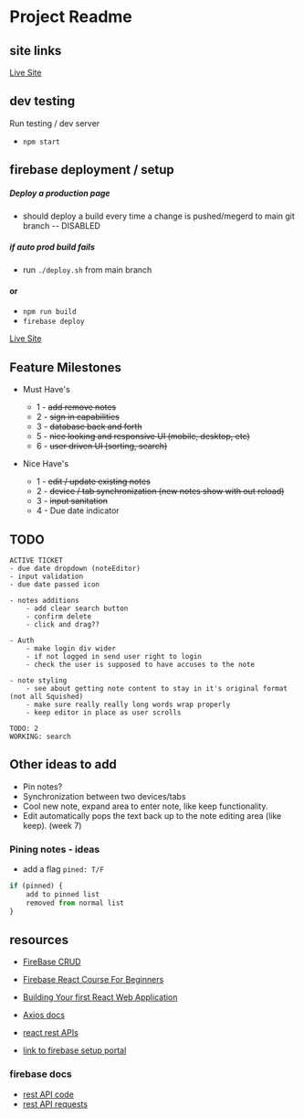 # Project Readme

## site links
[Live Site](https://noted-eeafd.web.app)

## dev testing
Run testing  / dev server
- `npm start`

## firebase deployment / setup

##### Deploy a production page
- should deploy a build every time a change is pushed/megerd to main git branch -- DISABLED

##### if auto prod build fails
- run `./deploy.sh` from main branch

#### or
- `npm run build`
- `firebase deploy`

[Live Site](https://noted-eeafd.web.app)

## Feature Milestones
- Must Have's
    - 1 - ~~add remove notes~~
    - 2 - ~~sign in capabilities~~
    - 3 - ~~database back and forth~~
    - 5 - ~~nice looking and responsive UI (mobile, desktop, etc)~~
    - 6 - ~~user driven UI (sorting, search)~~

- Nice Have's
    - 1 - ~~edit / update existing notes~~
    - 2 - ~~device / tab synchronization (new notes show with out reload)~~
    - 3 - ~~input sanitation~~
    - 4 - Due date indicator

## TODO
```
ACTIVE TICKET
- due date dropdown (noteEditor)
- input validation
- due date passed icon

- notes additions
    - add clear search button
    - confirm delete
    - click and drag??

- Auth
    - make login div wider
    - if not logged in send user right to login
    - check the user is supposed to have accuses to the note

- note styling
    - see about getting note content to stay in it's original format (not all Squished)
    - make sure really really long words wrap properly
    - keep editor in place as user scrolls

TODO: 2
WORKING: search
```

## Other ideas to add
- Pin notes?
- Synchronization between two devices/tabs
- Cool new note, expand area to enter note, like keep functionality.
- Edit automatically pops the text back up to the note editing area (like keep). (week 7)

### Pining notes - ideas
- add a flag `pined: T/F`
```js
if (pinned) {
    add to pinned list
    removed from normal list
}
```

## resources
- [FireBase CRUD](https://www.youtube.com/watch?v=2hR-uWjBAgw)

- [Firebase React Course For Beginners](https://www.youtube.com/watch?v=2hR-uWjBAgw)
- [Building Your first React Web Application](https://www.youtube.com/watch?v=NzpbupWoIV4)
- [Axios docs](https://axios-http.com/docs/api_intro)
- [react rest APIs](https://www.freecodecamp.org/news/how-work-with-restful-apis-in-react-simplified-steps-and-practical-examples/#heading-31-the-fetch-api)

- [link to firebase setup portal](https://www.freecodecamp.org/news/how-to-deploy-a-react-app-with-firebase/)

### firebase docs
- [rest API code](https://firebase.google.com/docs/firestore/use-rest-api#making_rest_calls)
- [rest API requests](https://firebase.google.com/docs/firestore/reference/rest/)


